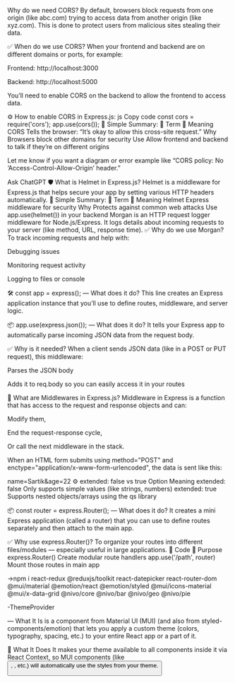 Why do we need CORS?
By default, browsers block requests from one origin (like abc.com) trying to access data from another origin (like xyz.com).
This is done to protect users from malicious sites stealing their data.

✅ When do we use CORS?
When your frontend and backend are on different domains or ports, for example:

Frontend: http://localhost:3000

Backend: http://localhost:5000

You’ll need to enable CORS on the backend to allow the frontend to access data.

⚙ How to enable CORS in Express.js:
js
Copy code
const cors = require('cors');
app.use(cors());
🧠 Simple Summary:
🔸 Term	🔹 Meaning
CORS	Tells the browser: “It’s okay to allow this cross-site request.”
Why	Browsers block other domains for security
Use	Allow frontend and backend to talk if they’re on different origins

Let me know if you want a diagram or error example like “CORS policy: No ‘Access-Control-Allow-Origin’ header.”









Ask ChatGPT
🛡 What is Helmet in Express.js?
Helmet is a middleware for Express.js that helps secure your app by setting various HTTP headers automatically.
🧠 Simple Summary:
🔸 Term	🔹 Meaning
Helmet	Express middleware for security
Why	Protects against common web attacks
Use	app.use(helmet()) in your backend
Morgan is an HTTP request logger middleware for Node.js/Express.
It logs details about incoming requests to your server (like method, URL, response time).
✅ Why do we use Morgan?
To track incoming requests and help with:

Debugging issues

Monitoring request activity

Logging to files or console


🛠️ const app = express(); — What does it do?
This line creates an Express application instance that you’ll use to define routes, middleware, and server logic.


📦 app.use(express.json()); — What does it do?
It tells your Express app to automatically parse incoming JSON data from the request body.

✅ Why is it needed?
When a client sends JSON data (like in a POST or PUT request), this middleware:

Parses the JSON body

Adds it to req.body so you can easily access it in your routes

🔄 What are Middlewares in Express.js?
Middleware in Express is a function that has access to the request and response objects and can:

Modify them,

End the request-response cycle,

Or call the next middleware in the stack.


When an HTML form submits using method="POST" and enctype="application/x-www-form-urlencoded", the data is sent like this:


name=Sartik&age=22
⚙️ extended: false vs true
Option	Meaning
extended: false	Only supports simple values (like strings, numbers)
extended: true	Supports nested objects/arrays using the qs library


📦 const router = express.Router(); — What does it do?
It creates a mini Express application (called a router) that you can use to define routes separately and then attach to the main app.

✅ Why use express.Router()?
To organize your routes into different files/modules — especially useful in large applications.
🔸 Code	🔹 Purpose
express.Router()	Create modular route handlers
app.use('/path', router)	Mount those routes in main app



<!-- All the dependencies installed for backend -->

 ->npm i react-redux @reduxjs/toolkit react-datepicker react-router-dom @mui/material @emotion/react @emotion/styled @mui/icons-material @mui/x-data-grid @nivo/core @nivo/bar @nivo/geo @nivo/pie



-ThemeProvider

<ThemeProvider> — What It Is
<ThemeProvider> is a component from Material UI (MUI) (and also from styled-components/emotion) that lets you apply a custom theme (colors, typography, spacing, etc.) to your entire React app or a part of it.

🔧 What It Does
It makes your theme available to all components inside it via React Context, so MUI components (like <Button>, <Typography>, etc.) will automatically use the styles from your theme.

